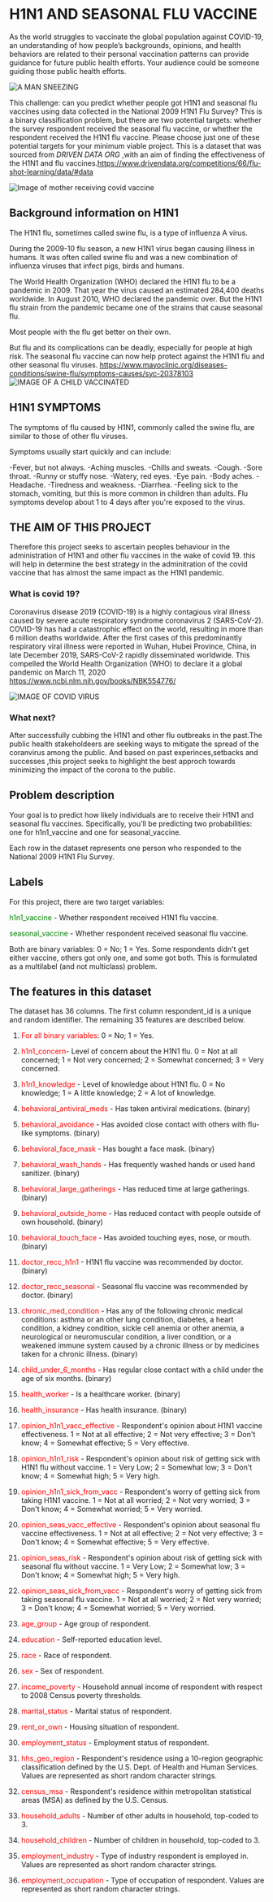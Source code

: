 # H1N1 AND SEASONAL FLU VACCINE

As the world struggles to vaccinate the global population against COVID-19, an understanding of how people’s backgrounds, opinions, and health behaviors are related to their personal vaccination patterns can provide guidance for future public health efforts. Your audience could be someone guiding those public health efforts.

![A MAN SNEEZING](/covid%20images/MAN%20SNEEZING.jpeg)


This challenge: can you predict whether people got H1N1 and seasonal flu vaccines using data collected in the National 2009 H1N1 Flu Survey? This is a binary classification problem, but there are two potential targets: whether the survey respondent received the seasonal flu vaccine, or whether the respondent received the H1N1 flu vaccine. Please choose just one of these potential targets for your minimum viable project.
This is a dataset that was sourced from *DRIVEN DATA ORG* ,with an aim of finding the effectiveness of the H1N1 and flu vaccines.<https://www.drivendata.org/competitions/66/flu-shot-learning/data/#data>


![Image of mother receiving covid vaccine](/covid%20images/covid%20vaccine1.jpeg)

## Background information on H1N1

The H1N1 flu, sometimes called swine flu, is a type of influenza A virus.

During the 2009-10 flu season, a new H1N1 virus began causing illness in humans. It was often called swine flu and was a new combination of influenza viruses that infect pigs, birds and humans.

The World Health Organization (WHO) declared the H1N1 flu to be a pandemic in 2009. That year the virus caused an estimated 284,400 deaths worldwide. In August 2010, WHO declared the pandemic over. But the H1N1 flu strain from the pandemic became one of the strains that cause seasonal flu.

Most people with the flu get better on their own.

But flu and its complications can be deadly, especially for people at high risk. The seasonal flu vaccine can now help protect against the H1N1 flu and other seasonal flu viruses.
<https://www.mayoclinic.org/diseases-conditions/swine-flu/symptoms-causes/syc-20378103>
![IMAGE OF A CHILD VACCINATED](/covid%20images/covid%20children%20vaccine.jpeg)

## H1N1 SYMPTOMS
The symptoms of flu caused by H1N1, commonly called the swine flu, are similar to those of other flu viruses.

Symptoms usually start quickly and can include:

-Fever, but not always.
-Aching muscles.
-Chills and sweats.
-Cough.
-Sore throat.
-Runny or stuffy nose.
-Watery, red eyes.
-Eye pain.
-Body aches.
-Headache.
-Tiredness and weakness.
-Diarrhea.
-Feeling sick to the stomach, vomiting, but this is more common in children than adults.
Flu symptoms develop about 1 to 4 days after you're exposed to the virus.

## THE AIM OF THIS PROJECT
Therefore this project seeks to ascertain peoples behaviour in the administration of H1N1 and other flu vaccines in the wake of covid 19.
this will help in determine the best strategy in the adminitration of the covid vaccine that has almost the same impact as the H1N1 pandemic.
### What is covid 19?

Coronavirus disease 2019 (COVID-19) is a highly contagious viral illness caused by severe acute respiratory syndrome coronavirus 2 (SARS-CoV-2). COVID-19 has had a catastrophic effect on the world, resulting in more than 6 million deaths worldwide. After the first cases of this predominantly respiratory viral illness were reported in Wuhan, Hubei Province, China, in late December 2019, SARS-CoV-2 rapidly disseminated worldwide. This compelled the World Health Organization (WHO) to declare it a global pandemic on March 11, 2020
<https://www.ncbi.nlm.nih.gov/books/NBK554776/>

![IMAGE OF COVID VIRUS](/covid%20images/covid19.jpeg)

### What next?

After successfully cubbing the H1N1 and other flu outbreaks in the past.The public health stakeholdeers are seeking ways to mitigate the spread of the coranvirus among the public.
And based on past experinces,setbacks and successes ,this project seeks to highlight the best approch towards minimizing the impact of the corona to the public.

## Problem description
Your goal is to predict how likely individuals are to receive their H1N1 and seasonal flu vaccines. Specifically, you'll be predicting two probabilities: one for h1n1_vaccine and one for seasonal_vaccine.

Each row in the dataset represents one person who responded to the National 2009 H1N1 Flu Survey.

## Labels
For this project, there are two target variables:

<span style="color:green;">h1n1_vaccine</span> - Whether respondent received H1N1 flu vaccine.

<span style="color:green;">seasonal_vaccine</span> - Whether respondent received seasonal flu vaccine.

Both are binary variables: 0 = No; 1 = Yes. Some respondents didn't get either vaccine, others got only one, and some got both. This is formulated as a multilabel (and not multiclass) problem.

## The features in this dataset
The dataset has  36 columns. The first column respondent_id is a unique and random identifier. The remaining 35 features are described below.

1. <span style="color:red;">For all binary variables</span>: 0 = No; 1 = Yes.

2. <span style="color:red;">h1n1_concern</span>- Level of concern about the H1N1 flu.
       0 = Not at all concerned; 
       1 = Not very concerned; 
       2 = Somewhat concerned; 
       3 = Very concerned.
3. <span style="color:red;">h1n1_knowledge</span> - Level of knowledge about H1N1 flu.
       0 = No knowledge; 
       1 = A little knowledge;
        2 = A lot of knowledge.
4. <span style="color:red;">behavioral_antiviral_meds</span> - Has taken antiviral medications. (binary)
5. <span style="color:red;">behavioral_avoidance</span> - Has avoided close contact with others with flu-like symptoms. (binary)
6. <span style="color:red;">behavioral_face_mask</span> - Has bought a face mask. (binary)
7. <span style="color:red;">behavioral_wash_hands</span> - Has frequently washed hands or used hand sanitizer. (binary)
8. <span style="color:red;">behavioral_large_gatherings</span> - Has reduced time at large gatherings. (binary)
9. <span style="color:red;">behavioral_outside_home</span> - Has reduced contact with people outside of own household. (binary)
10. <span style="color:red;">behavioral_touch_face</span> - Has avoided touching eyes, nose, or mouth. (binary)
11. <span style="color:red;">doctor_recc_h1n1</span> - H1N1 flu vaccine was recommended by doctor. (binary)
12. <span style="color:red;">doctor_recc_seasonal</span> - Seasonal flu vaccine was recommended by doctor. (binary)
13. <span style="color:red;">chronic_med_condition</span> - Has any of the following chronic medical conditions: 
         asthma or an other lung condition, diabetes, a heart condition, a kidney condition, sickle cell anemia or other anemia, a neurological or neuromuscular condition, a liver condition, or a weakened immune system caused by a chronic illness or by medicines taken for a chronic illness. (binary)
14. <span style="color:red;">child_under_6_months</span> - Has regular close contact with a child under the age of six months. (binary)
15. <span style="color:red;">health_worker</span> - Is a healthcare worker. (binary)
16. <span style="color:red;">health_insurance</span> - Has health insurance. (binary)
17. <span style="color:red;">opinion_h1n1_vacc_effective</span> - Respondent's opinion about H1N1 vaccine effectiveness.
         1 = Not at all effective; 
         2 = Not very effective; 
         3 = Don't know; 
         4 = Somewhat effective; 
         5 = Very effective.
18. <span style="color:red;">opinion_h1n1_risk</span> - Respondent's opinion about risk of getting sick with H1N1 flu without vaccine.
         1 = Very Low; 
         2 = Somewhat low; 
         3 = Don't know; 
         4 = Somewhat high; 
         5 = Very high.
19. <span style="color:red;">opinion_h1n1_sick_from_vacc</span> - Respondent's worry of getting sick from taking H1N1 vaccine.
         1 = Not at all worried; 
         2 = Not very worried; 
         3 = Don't know; 
         4 = Somewhat worried; 
         5 = Very worried.
20. <span style="color:red;">opinion_seas_vacc_effective</span> - Respondent's opinion about seasonal flu vaccine effectiveness.
         1 = Not at all effective; 
         2 = Not very effective; 
         3 = Don't know; 
         4 = Somewhat effective; 
         5 = Very effective.
21. <span style="color:red;">opinion_seas_risk</span> - Respondent's opinion about risk of getting sick with seasonal flu without vaccine.
         1 = Very Low; 
         2 = Somewhat low; 
         3 = Don't know; 
         4 = Somewhat high; 
         5 = Very high.
22. <span style="color:red;">opinion_seas_sick_from_vacc</span> - Respondent's worry of getting sick from taking seasonal flu vaccine.
         1 = Not at all worried; 
         2 = Not very worried; 
         3 = Don't know; 
         4 = Somewhat worried; 
         5 = Very worried.
23. <span style="color:red;">age_group</span> - Age group of respondent.
24. <span style="color:red;">education</span> - Self-reported education level.
25. <span style="color:red;">race</span> - Race of respondent.
26. <span style="color:red;">sex</span> - Sex of respondent.
27. <span style="color:red;">income_poverty</span> - Household annual income of respondent with respect to 2008 Census poverty thresholds.
28. <span style="color:red;">marital_status</span> - Marital status of respondent.
29. <span style="color:red;">rent_or_own</span> - Housing situation of respondent.
30. <span style="color:red;">employment_status</span> - Employment status of respondent.
31. <span style="color:red;">hhs_geo_region</span> - Respondent's residence using a 10-region geographic classification defined by the U.S. Dept. of Health and Human Services. Values are represented as short random character strings.
32. <span style="color:red;">census_msa</span> - Respondent's residence within metropolitan statistical areas (MSA) as defined by the U.S. Census.
33. <span style="color:red;">household_adults</span> - Number of other adults in household, top-coded to 3.
34. <span style="color:red;">household_children</span> - Number of children in household, top-coded to 3.
35. <span style="color:red;">employment_industry</span> - Type of industry respondent is employed in. Values are represented as short random character strings.
36. <span style="color:red;">employment_occupation</span> - Type of occupation of respondent. Values are represented as short random character strings.


